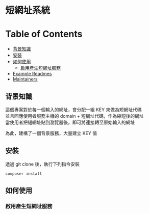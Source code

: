 # 短網址系統

# Table of Contents
- [背景知識](#背景知識)
- [安裝](#安裝)
- [如何使用](#如何使用)
    - [啟用產生短網址服務](#啟用產生短網址服務)
- [Example Readmes](#example-readmes)
- [Maintainers](#maintainers)

## 背景知識
這個專案對於每一個輸入的網址，會分配一組 KEY 來做為短網址代碼  
並且回應使用者服務主機的 domain + 短網址代碼，作為縮短後的網址  
當使用者把短網址貼到瀏覽器後，即可將連接轉至原始輸入的網址

為此，建構了一個背景服務，大量建立 KEY 值

## 安裝
透過 git clone 後，執行下列指令安裝  
```shell
composer install
```

## 如何使用

### 啟用產生短網址服務
